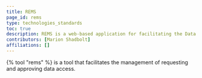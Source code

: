 ```yaml
---
title: REMS
page_id: rems
type: technologies_standards
toc: true
description: REMS is a web-based application for facilitating the Data Access requests and approval process.
contributors: [Marion Shadbolt]
affiliations: []
---
```


{% tool "rems" %} is a tool that facilitates the management of requesting and approving data access.
